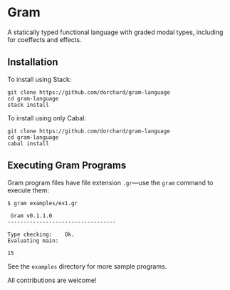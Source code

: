 # Gram
A statically typed functional language with graded modal types, including for coeffects and effects.

## Installation

To install using Stack:

    git clone https://github.com/dorchard/gram-language
    cd gram-language
    stack install

To install using only Cabal:

    git clone https://github.com/dorchard/gram-language
    cd gram-language
    cabal install

## Executing Gram Programs

Gram program files have file extension `.gr`—use the `gram` command to execute them:

    $ gram examples/ex1.gr

     Gram v0.1.1.0
    ----------------------------------

    Type checking:    Ok.
    Evaluating main:

    15

See the `examples` directory for more sample programs.

All contributions are welcome!
